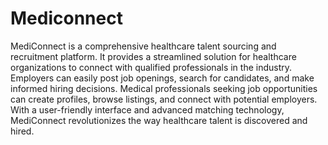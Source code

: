 # Mediconnect
MediConnect is a comprehensive healthcare talent sourcing and recruitment platform. It provides a streamlined solution for healthcare organizations to connect with qualified professionals in the industry. Employers can easily post job openings, search for candidates, and make informed hiring decisions. Medical professionals seeking job opportunities can create profiles, browse listings, and connect with potential employers. With a user-friendly interface and advanced matching technology, MediConnect revolutionizes the way healthcare talent is discovered and hired. 
